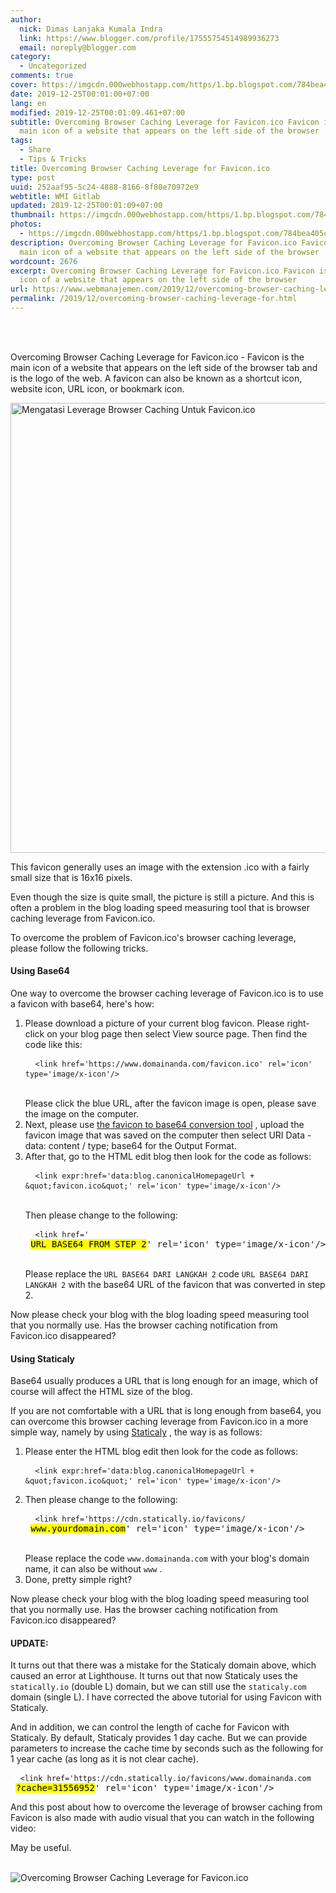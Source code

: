 ```yaml
---
author:
  nick: Dimas Lanjaka Kumala Indra
  link: https://www.blogger.com/profile/17555754514989936273
  email: noreply@blogger.com
category:
  - Uncategorized
comments: true
cover: https://imgcdn.000webhostapp.com/https/1.bp.blogspot.com/784bea405c9b1bc89e2d5bda77cf8752.jpeg
date: 2019-12-25T00:01:00+07:00
lang: en
modified: 2019-12-25T00:01:09.461+07:00
subtitle: Overcoming Browser Caching Leverage for Favicon.ico Favicon is the
  main icon of a website that appears on the left side of the browser
tags:
  - Share
  - Tips & Tricks
title: Overcoming Browser Caching Leverage for Favicon.ico
type: post
uuid: 252aaf95-5c24-4888-8166-8f80e70972e9
webtitle: WMI Gitlab
updated: 2019-12-25T00:01:09+07:00
thumbnail: https://imgcdn.000webhostapp.com/https/1.bp.blogspot.com/784bea405c9b1bc89e2d5bda77cf8752.jpeg
photos:
  - https://imgcdn.000webhostapp.com/https/1.bp.blogspot.com/784bea405c9b1bc89e2d5bda77cf8752.jpeg
description: Overcoming Browser Caching Leverage for Favicon.ico Favicon is the
  main icon of a website that appears on the left side of the browser
wordcount: 2676
excerpt: Overcoming Browser Caching Leverage for Favicon.ico Favicon is the main
  icon of a website that appears on the left side of the browser
url: https://www.webmanajemen.com/2019/12/overcoming-browser-caching-leverage-for.html
permalink: /2019/12/overcoming-browser-caching-leverage-for.html
---
```


<div id="A-G-C" date="09 Dec 2019 17:01:02"><div class="post-body entry-content" id="post-body-5562675611904764504"><br><div class="clear"></div><br><p class="desc-post fontroboto fontweight400 m0 p0"> <span class="notranslate"> Overcoming Browser Caching Leverage for Favicon.ico - Favicon is the main icon of a website that appears on the left side of the browser tab and is the logo of the web.</span> <span class="notranslate"> A favicon can also be known as a shortcut icon, website icon, URL icon, or bookmark icon.</span> </p><noscript><img alt="Mengatasi Leverage Browser Caching Untuk Favicon.ico" height="720" src="https://imgcdn.000webhostapp.com/https/1.bp.blogspot.com/784bea405c9b1bc89e2d5bda77cf8752.jpeg" title="Overcoming Browser Caching Leverage for Favicon.ico" width="1280"></noscript><p> <span class="notranslate"> This favicon generally uses an image with the extension .ico with a fairly small size that is 16x16 pixels.</span> </p><p> <span class="notranslate"> Even though the size is quite small, the picture is still a picture.</span> <span class="notranslate"> And this is often a problem in the blog loading speed measuring tool that is browser caching leverage from Favicon.ico.</span> </p><p> <span class="notranslate"> To overcome the problem of Favicon.ico's browser caching leverage, please follow the following tricks.</span> </p><h4>Using Base64</h4><p> <span class="notranslate"> One way to overcome the browser caching leverage of Favicon.ico is to use a favicon with base64, here's how:</span> </p><ol><li> <span class="notranslate"> Please download a picture of your current blog favicon.</span> <span class="notranslate"> Please right-click on your blog page then select View source page.</span> <span class="notranslate"> Then find the code like this:</span> <br><pre class="notranslate html"> <code class="notranslate html"> &lt;link href='https://www.domainanda.com/favicon.ico' rel='icon' type='image/x-icon'/&gt;</code> </pre><br> <span class="notranslate"> Please click the blue URL, after the favicon image is open, please save the image on the computer.</span> </li><li> <span class="notranslate"> Next, please use <a href="https://www.webmanajemen.com/page/safelink.html?url=aHR0cHM6Ly9iYXNlNjQuZ3VydS9jb252ZXJ0ZXIvZW5jb2RlL2ltYWdlL2ljbw==" rel="nofollow noopener" target="_blank" title="favicon to base64 conversion tool">the favicon to base64 conversion tool</a> , upload the favicon image that was saved on the computer then select URI Data - data: content / type; base64 for the Output Format.</span> </li><li> <span class="notranslate"> After that, go to the HTML edit blog then look for the code as follows:</span> <br><pre class="notranslate html"> <code class="notranslate html"> &lt;link expr:href='data:blog.canonicalHomepageUrl + &amp;quot;favicon.ico&amp;quot;' rel='icon' type='image/x-icon'/&gt;</code> </pre><br> <span class="notranslate"> Then please change to the following:</span> <br><pre class="notranslate html"> <code class="notranslate html"> &lt;link href='</code> <mark>URL BASE64 FROM STEP 2</mark>' rel='icon' type='image/x-icon'/&gt;</pre><br> <span class="notranslate"> Please replace the <code class="notranslate plaintext">URL BASE64 DARI LANGKAH 2</code> code <code class="notranslate plaintext">URL BASE64 DARI LANGKAH 2</code> with the base64 URL of the favicon that was converted in step 2.</span> </li></ol><p> <span class="notranslate"> Now please check your blog with the blog loading speed measuring tool that you normally use.</span> <span class="notranslate"> Has the browser caching notification from Favicon.ico disappeared?</span> </p><h4>Using Staticaly</h4><p> <span class="notranslate"> Base64 usually produces a URL that is long enough for an image, which of course will affect the HTML size of the blog.</span> </p><p> <span class="notranslate"> If you are not comfortable with a URL that is long enough from base64, you can overcome this browser caching leverage from Favicon.ico in a more simple way, namely by using <a href="https://www.webmanajemen.com/page/safelink.html?url=aHR0cHM6Ly9zdGF0aWNhbGx5LmlvL2Zhdmljb25z" rel="nofollow noopener" target="_blank" title="Staticaly">Staticaly</a> , the way is as follows:</span> </p><ol><li> <span class="notranslate"> Please enter the HTML blog edit then look for the code as follows:</span> <br><pre class="notranslate html"> <code class="notranslate html"> &lt;link expr:href='data:blog.canonicalHomepageUrl + &amp;quot;favicon.ico&amp;quot;' rel='icon' type='image/x-icon'/&gt;</code> </pre></li><li> <span class="notranslate"> Then please change to the following:</span> <br><pre class="notranslate html"> <code class="notranslate html"> &lt;link href='https://cdn.statically.io/favicons/</code> <mark>www.yourdomain.com</mark>' rel='icon' type='image/x-icon'/&gt;</pre><br> <span class="notranslate"> Please replace the code <code class="notranslate plaintext">www.domainanda.com</code> with your blog's domain name, it can also be without <code class="notranslate plaintext">www</code> .</span> </li><li> <span class="notranslate"> Done, pretty simple right?</span> </li></ol><p> <span class="notranslate"> Now please check your blog with the blog loading speed measuring tool that you normally use.</span> <span class="notranslate"> Has the browser caching notification from Favicon.ico disappeared?</span> </p><h4>UPDATE:</h4><p> <span class="notranslate"> It turns out that there was a mistake for the Staticaly domain above, which caused an error at Lighthouse.</span> <span class="notranslate"> It turns out that now Staticaly uses the <code class="notranslate plaintext">statically.io</code> (double L) domain, but we can still use the <code class="notranslate plaintext">staticaly.com</code> domain (single L).</span> <span class="notranslate"> I have corrected the above tutorial for using Favicon with Staticaly.</span> </p><p> <span class="notranslate"> And in addition, we can control the length of cache for Favicon with Staticaly.</span> <span class="notranslate"> By default, Staticaly provides 1 day cache.</span> <span class="notranslate"> But we can provide parameters to increase the cache time by seconds such as the following for 1 year cache (as long as it is not clear cache).</span> </p><pre class="notranslate html"> <code class="notranslate html"> &lt;link href='https://cdn.statically.io/favicons/www.domainanda.com</code> <mark>?cache=31556952</mark>' rel='icon' type='image/x-icon'/&gt;</pre><p> <span class="notranslate"> And this post about how to overcome the leverage of browser caching from Favicon is also made with audio visual that you can watch in the following video:</span> </p><amp-youtube data-videoid="E0Zqo3HpJdU" height="270" layout="responsive" width="480"></amp-youtube><p> <span class="notranslate"> May be useful.</span> </p><div class="clear"></div></div><br><div class="clear"></div><div class="clear"></div><img src="https://imgcdn.000webhostapp.com/https/imgcdn.000webhostapp.com/c76671c4067b4ca042a47c629a10c838.jpeg" alt="Overcoming Browser Caching Leverage for Favicon.ico"></div><link rel="stylesheet" href="https://cdn.jsdelivr.net/gh/dimaslanjaka/Web-Manajemen@master/AGC/css/responsive.css"><link rel="stylesheet" href="//cdn.jsdelivr.net/gh/highlightjs/cdn-release@9.16.2/build/styles/default.min.css"><script src="//cdn.jsdelivr.net/gh/highlightjs/cdn-release@9.16.2/build/highlight.min.js"></script><script src="https://codepen.io/dimaslanjaka/pen/dyPYagy.js"></script><script src="https://codepen.io/dimaslanjaka/pen/aQRrbR.js"></script>